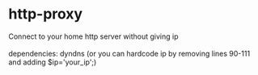 # http-proxy
Connect to your home http server without giving ip
<br><br>
dependencies: dyndns (or you can hardcode ip by removing lines 90-111 and adding $ip='your_ip';)
